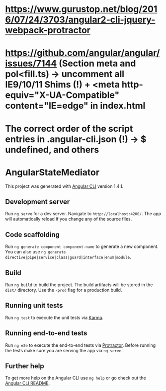# https://www.gurustop.net/blog/2016/07/24/3703/angular2-cli-jquery-webpack-protractor
# https://github.com/angular/angular/issues/7144  (Section meta and pol<fill.ts) -> uncomment all IE9/10/11 Shims (!) + <meta http-equiv="X-UA-Compatible" content="IE=edge" in index.html 
# The correct order of the script entries in .angular-cli.json (!) -> $ undefined, and others


# AngularStateMediator

This project was generated with [Angular CLI](https://github.com/angular/angular-cli) version 1.4.1.

## Development server

Run `ng serve` for a dev server. Navigate to `http://localhost:4200/`. The app will automatically reload if you change any of the source files.

## Code scaffolding

Run `ng generate component component-name` to generate a new component. You can also use `ng generate directive|pipe|service|class|guard|interface|enum|module`.

## Build

Run `ng build` to build the project. The build artifacts will be stored in the `dist/` directory. Use the `-prod` flag for a production build.

## Running unit tests

Run `ng test` to execute the unit tests via [Karma](https://karma-runner.github.io).

## Running end-to-end tests

Run `ng e2e` to execute the end-to-end tests via [Protractor](http://www.protractortest.org/).
Before running the tests make sure you are serving the app via `ng serve`.

## Further help

To get more help on the Angular CLI use `ng help` or go check out the [Angular CLI README](https://github.com/angular/angular-cli/blob/master/README.md).
